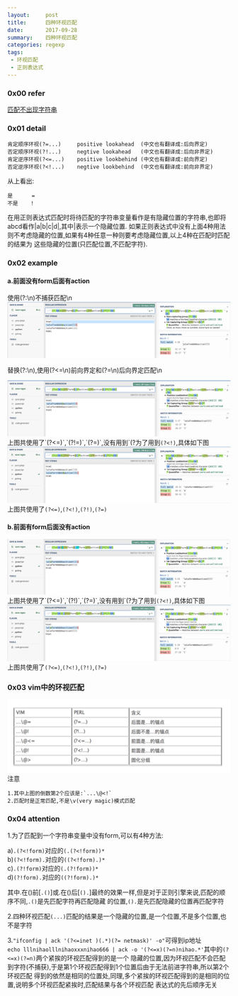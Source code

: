 ```yaml
---
layout:     post
title:      四种环视匹配
date:       2017-09-28
summary:    四种环视匹配
categories: regexp
tags:
 - 环视匹配
 - 正则表达式
---
```



### 0x00 refer

[匹配不出现字符串][1]

### 0x01 detail

```
肯定顺序环视(?=...)     positive lookahead  (中文也有翻译成:后向界定)
否定顺序环视(?!...)     negtive lookahead   (中文也有翻译成:后向非界定)
肯定逆序环视(?<=...)    positive lookbehind (中文也有翻译成:前向界定)
否定逆序环视(?<!...)    negtive lookbehind  (中文也有翻译成:前向非界定)
```

从上看出:

```
是      =
不是    !
```

在用正则表达式匹配时将待匹配的字符串变量看作是有隐藏位置的字符串,也即将abcd看作|a|b|c|d|,其中|表示一个隐藏位置.
如果正则表达式中没有上面4种用法则不考虑隐藏的位置,如果有4种任意一种则要考虑隐藏位置,以上4种在匹配时匹配的结果为
这些隐藏的位置(只匹配位置,不匹配字符).

### 0x02 example

#### a.前面没有form后面有action

使用(?:\n)不捕获匹配\n
<img src="https://raw.githubusercontent.com/3xp10it/pic/master/reg1.png">

替换(?:\n),使用(?<=\n)前向界定和(?=\n)后向界定匹配\n

<img src="https://raw.githubusercontent.com/3xp10it/pic/master/reg2.png">
上图共使用了`(?<=)`,`(?!=)`,`(?=)`,没有用到`(?<!)`

为了用到`(?<!)`,具体如下图
<img src="https://raw.githubusercontent.com/3xp10it/pic/master/reg3.png">
上图共使用了`(?<=)`,`(?<!)`,`(?!)`,`(?=)`

#### b.前面有form后面没有action

<img src="https://raw.githubusercontent.com/3xp10it/pic/master/reg4.png">
上图共使用了`(?<=)`,`(?!)`,`(?=)`,没有用到`(?<!)`

为了用到`(?<!)`,具体如下图
<img src="https://raw.githubusercontent.com/3xp10it/pic/master/reg5.png">
上图共使用了`(?<=)`,`(?<!)`,`(?!)`,`(?=)`

### 0x03 vim中的环视匹配

<img src="https://raw.githubusercontent.com/3xp10it/pic/master/vim%E7%8E%AF%E8%A7%86%E5%8C%B9%E9%85%8D.png">
注意

```
1.其中上图的倒数第2个应该是:`...\@<!`
2.匹配时是正常匹配,不是\v(very magic)模式匹配
```

### 0x04 attention

1.为了匹配到一个字符串变量中没有form,可以有4种方法:

a)`.(?<!form)`对应的`(.(?<!form))*`  
b)`(?<!form).`对应的`((?<!form).)*`  
c)`.(?!form)`对应的`(.(?!form))*`  
d)`(?!form).`对应的`((?!form).)*`  

其中.在()前[`.()`]或.在()后[`().`]最终的效果一样,但是对于正则引擎来说,匹配的顺序不同,`.()`是先匹配字符再匹配隐藏
的位置,`().`是先匹配隐藏的位置再匹配字符

2.四种环视匹配`(...)`匹配的结果是一个隐藏的位置,是一个位置,不是多个位置,也不是字符

3.`"ifconfig | ack '(?<=inet )(.*)(?= netmask)' -o"`可得到ip地址  
`echo lllnihaolllnihaoxxxnihao666 | ack -o '(?<=x)(?=n)nihao.*'`其中的`(?<=x)(?=n)`两个紧挨的环视匹配得到的是一个
隐藏的位置,因为环视匹配不会匹配到字符(不捕获),于是第1个环视匹配得到1个位置后由于无法前进字符串,所以第2个环视匹配
得到的依然是相同的位置处,同理,多个紧挨的环视匹配得到的是相同的位置,说明多个环视匹配紧挨时,匹配结果与各个环视匹配
表达式的先后顺序无关

[1]: http://www.jb51.net/article/52491.htm
